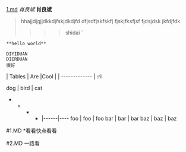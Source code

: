 [1.md](1.md)
*肖良斌*
**肖良斌**
>hhajjdjgjjdkkdjfskjdkdjfd
> dfjsdfjskfskfj
> fjskjfksfjsf
> fjdsjdsk
> jkfdjfdk
>  > > >shidai `

`**hello world**`
```
DIYIDUAN
DIERDUAN
很好
```
|    Tables       |  Are        |Cool  |
| -------------  |  :ri

dog | bird | cat
- - - - |------|----
foo    | foo  | foo
bar    | bar   | bar
baz    | baz  | baz





#1.MD
*看看快点看看

#2.MD
一路看





